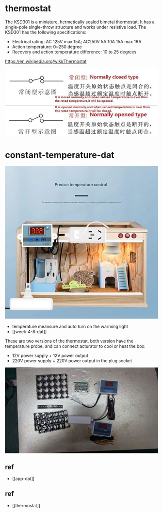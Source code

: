 
# thermostat

The KSD301 is a miniature, hermetically sealed bimetal thermostat. It has a single-pole single-throw structure and works under resistive load. The KSD301 has the following specifications: 

- Electrical rating: AC 125V max 15A; AC250V 5A 10A 15A max 16A
- Action temperature: 0~250 degree
- Recovery and action temperature difference: 10 to 25 degrees

https://en.wikipedia.org/wiki/Thermostat

![](2023-10-07-18-18-11.png)





# constant-temperature-dat


![](constant-temperature-dat-01.png)

- temperature meansure and auto turn on the warming light 
- [[week-4-8-dat]]

These are two versions of the thermostat, both version have the temperature probe, and can connect acturator to cool or heat the box:
- 12V power supply + 12V power output 
- 220V power supply + 220V power output in the plug socket


![](photo_2025-02-23_15-11-51.jpg)

## ref 

- [[app-dat]]


## ref 

- [[thermostat]]